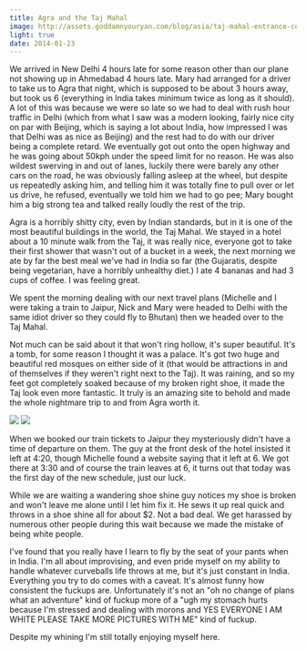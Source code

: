 ```yaml
---
title: Agra and the Taj Mahal
image: http://assets.goddamnyouryan.com/blog/asia/taj-mahal-entrance-centered.jpg
light: true
date: 2014-01-23
---
```


We arrived in New Delhi 4 hours late for some reason other than our plane not showing up in Ahmedabad 4 hours late. Mary had arranged for a driver to take us to Agra that night, which is supposed to be about 3 hours away, but took us 6 (everything in India takes minimum twice as long as it should). A lot of this was because we were so late so we had to deal with rush hour traffic in Delhi (which from what I saw was a modern looking, fairly nice city on par with Beijing, which is saying a lot about India, how impressed I was that Delhi was as nice as Beijing) and the rest had to do with our driver being a complete retard. We eventually got out onto the open highway and he was going about 50kph under the speed limit for no reason. He was also wildest swerving in and out of lanes, luckily there were barely any other cars on the road, he was obviously falling asleep at the wheel, but despite us repeatedly asking him, and telling him it was totally fine to pull over or let us drive, he refused, eventually we told him we had to go pee; Mary bought him a big strong tea and talked really loudly the rest of the trip.

Agra is a horribly shitty city, even by Indian standards, but in it is one of the most beautiful buildings in the world, the Taj Mahal. We stayed in a hotel about a 10 minute walk from the Taj, it was really nice, everyone got to take their first shower that wasn't out of a bucket in a week, the next morning we ate by far the best meal we've had in India so far (the Gujaratis, despite being vegetarian, have a horribly unhealthy diet.) I ate 4 bananas and had 3 cups of coffee. I was feeling great.

We spent the morning dealing with our next travel plans (Michelle and I were taking a train to Jaipur, Nick and Mary were headed to Delhi with the same idiot driver so they could fly to Bhutan) then we headed over to the Taj Mahal.

Not much can be said about it that won't ring hollow, it's super beautiful. It's a tomb, for some reason I thought it was a palace.  It's got two huge and beautiful red mosques on either side of it (that would be attractions in and of themselves if they weren't right next to the Taj). It was raining, and so my feet got completely soaked because of my broken right shoe, it made the Taj look even more fantastic. It truly is an amazing site to behold and made the whole nightmare trip to and from Agra worth it.

![](http://assets.goddamnyouryan.com/blog/asia/taj-mahal-caligraphy.jpg)
![](http://assets.goddamnyouryan.com/blog/asia/taj-mahal-mosque.jpg)

When we booked our train tickets to Jaipur they mysteriously didn't have a time of departure on them. The guy at the front desk of the hotel insisted it left at 4:20, though Michelle found a website saying that it left at 6. We got there at 3:30 and of course the train leaves at 6, it turns out that today was the first day of the new schedule, just our luck.

While we are waiting a wandering shoe shine guy notices my shoe is broken and won't leave me alone until I let him fix it. He sews it up real quick and throws in a shoe shine all for about $2. Not a bad deal. We get harassed by numerous other people during this wait because we made the mistake of being white people.

I've found that you really have I learn to fly by the seat of your pants when in India. I'm all about improvising, and even pride myself on my ability to handle whatever curveballs life throws at me, but it's just constant in India. Everything you try to do comes with a caveat. It's almost funny how consistent the fuckups are. Unfortunately it's not an "oh no change of plans what an adventure" kind of fuckup more of a "ugh my stomach hurts because I'm stressed and dealing with morons and YES EVERYONE I AM WHITE PLEASE TAKE MORE PICTURES WITH ME" kind of fuckup.

Despite my whining I'm still totally enjoying myself here.
